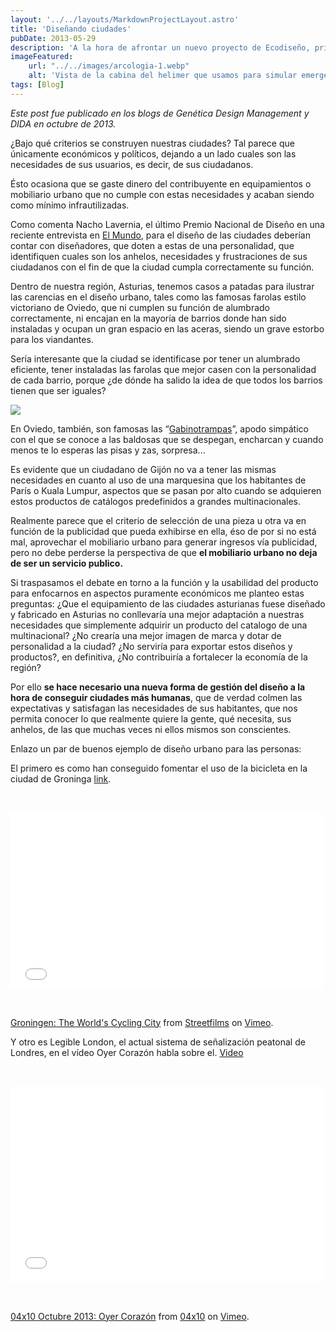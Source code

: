 ```yaml
---
layout: '../../layouts/MarkdownProjectLayout.astro'
title: 'Diseñando ciudades'
pubDate: 2013-05-29
description: 'A la hora de afrontar un nuevo proyecto de Ecodiseño, principalmente en el caso del rediseño de un producto ya existente, es conveniente conocer lo más rigurosamente posible todo el sistema de producto que rodea el proyecto.'
imageFeatured:
    url: "../../images/arcologia-1.webp"
    alt: 'Vista de la cabina del helimer que usamos para simular emergencias.'
tags: [Blog]
---
```

_Este post fue publicado en los blogs de Genética Design Management y DIDA en octubre de 2013._

¿Bajo qué criterios se construyen nuestras ciudades? Tal parece que únicamente económicos y políticos, dejando a un lado cuales son las necesidades de sus usuarios, es decir, de sus ciudadanos.

Ésto ocasiona que se gaste dinero del contribuyente en equipamientos o mobiliario urbano que no cumple con estas necesidades y acaban siendo como mínimo infrautilizadas.

Como comenta Nacho Lavernia, el último Premio Nacional de Diseño en una reciente entrevista en <a href="http://www.elmundo.es/elmundo/2013/09/14/valencia/1379157992.html" target="_blank" rel="noopener">El Mundo</a>, para el diseño de las ciudades deberían contar con diseñadores, que doten a estas de una personalidad, que identifiquen cuales son los anhelos, necesidades y frustraciones de sus ciudadanos con el fin de que la ciudad cumpla correctamente su función.

Dentro de nuestra región, Asturias, tenemos casos a patadas para ilustrar las carencias en el diseño urbano, tales como las famosas farolas estilo victoriano de Oviedo, que ni cumplen su función de alumbrado correctamente, ni encajan en la mayoría de barrios donde han sido instaladas y ocupan un gran espacio en las aceras, siendo un grave estorbo para los viandantes.

Sería interesante que la ciudad se identificase por tener un alumbrado eficiente, tener instaladas las farolas que mejor casen con la personalidad de cada barrio, porque ¿de dónde ha salido la idea de que todos los barrios tienen que ser iguales?

<img src="http://2.bp.blogspot.com/_uldyNmNt8yk/TLtZ1VIfPuI/AAAAAAAAAJI/wkYrwIIjMzE/s400/Imagen0665.jpg"  class="imgmd">

En Oviedo, también, son famosas las “<a href="http://gabinotrampas.blogspot.com.es/" target="_blank" rel="noopener">Gabinotrampas</a>”, apodo simpático con el que se conoce a las baldosas que se despegan, encharcan y cuando menos te lo esperas las pisas y zas, sorpresa...

Es evidente que un ciudadano de Gijón no va a tener las mismas necesidades en cuanto al uso de una marquesina que los habitantes de París o Kuala Lumpur, aspectos que se pasan por alto cuando se adquieren estos productos de catálogos predefinidos a grandes multinacionales.

Realmente parece que el criterio de selección de una pieza u otra va en función de la publicidad que pueda exhibirse en ella, éso de por si no está mal, aprovechar el mobiliario urbano para generar ingresos vía publicidad, pero no debe perderse la perspectiva de que <b>el mobiliario urbano no deja de ser un servicio publico.</b>

Si traspasamos el debate en torno a la función y la usabilidad del producto para enfocarnos en aspectos puramente económicos me planteo estas preguntas: ¿Que el equipamiento de las ciudades asturianas fuese diseñado y fabricado en Asturias no conllevaría una mejor adaptación a nuestras necesidades que simplemente adquirir un producto del catalogo de una multinacional? ¿No crearía una mejor imagen de marca y dotar de personalidad a la ciudad? ¿No serviría para exportar estos diseños y productos?, en definitiva, ¿No contribuiría a fortalecer la economía de la región?

Por ello <b>se hace necesario una nueva forma de gestión del diseño a la hora de conseguir ciudades más humanas</b>, que de verdad colmen las expectativas y satisfagan las necesidades de sus habitantes, que nos permita conocer lo que realmente quiere la gente, qué necesita, sus anhelos, de las que muchas veces ni ellos mismos son conscientes.

Enlazo un par de buenos ejemplo de diseño urbano para las personas:

El primero es como han conseguido fomentar el uso de la bicicleta en la ciudad de Groninga <a href="http://yorokobu.es/es-groninga-un-paraiso-para-la-bici/" target="_blank" rel="noopener">link</a>.

<iframe src="//player.vimeo.com/video/76207227?color=9086c0" width="500" height="281" frameborder="0" allowfullscreen="allowfullscreen"></iframe>

<a href="http://vimeo.com/76207227">Groningen: The World's Cycling City</a> from <a href="http://vimeo.com/streetfilms">Streetfilms</a> on <a href="https://vimeo.com">Vimeo</a>.

Y otro es Legible London, el actual sistema de señalización peatonal de Londres, en el vídeo Oyer Corazón habla sobre el. <a href="https://vimeo.com/78514393" target="_blank" rel="noopener">Video</a>

<iframe src="//player.vimeo.com/video/78514393" width="500" height="313" frameborder="0" allowfullscreen="allowfullscreen"></iframe>

<a href="http://vimeo.com/78514393">04x10 Octubre 2013: Oyer Corazón</a> from <a href="http://vimeo.com/04x10">04x10</a> on <a href="https://vimeo.com">Vimeo</a>.


<style>
    iframe{
        margin-left:auto;
        margin-right:auto;
        margin-top: 2rem;
        margin-bottom: 2rem;
    }
</style>